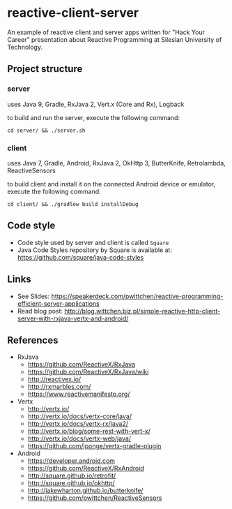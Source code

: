 reactive-client-server
======================
An example of reactive client and server apps written for "Hack Your Career" presentation about Reactive Programming at Silesian University of Technology.

Project structure
-----------------
### server

uses Java 9, Gradle, RxJava 2, Vert.x (Core and Rx), Logback

to build and run the server, execute the following command:

```
cd server/ && ./server.sh
```

### client

uses Java 7, Gradle, Android, RxJava 2, OkHttp 3, ButterKnife, Retrolambda, ReactiveSensors

to build client and install it on the connected Android device or emulator, execute the following command:

```
cd client/ && ./gradlew build installDebug
```

Code style
----------

- Code style used by server and client is called `Square`
- Java Code Styles repository by Square is available at: https://github.com/square/java-code-styles

Links
-----
- See Slides: https://speakerdeck.com/pwittchen/reactive-programming-efficient-server-applications
- Read blog post: http://blog.wittchen.biz.pl/simple-reactive-http-client-server-with-rxjava-vertx-and-android/

References
----------
- RxJava
  - https://github.com/ReactiveX/RxJava
  - https://github.com/ReactiveX/RxJava/wiki
  - http://reactivex.io/
  - http://rxmarbles.com/
  - https://www.reactivemanifesto.org/
- Vertx
  - http://vertx.io/
  - http://vertx.io/docs/vertx-core/java/
  - http://vertx.io/docs/vertx-rx/java2/
  - http://vertx.io/blog/some-rest-with-vert-x/
  - http://vertx.io/docs/vertx-web/java/
  - https://github.com/jponge/vertx-gradle-plugin
- Android
  - https://developer.android.com
  - https://github.com/ReactiveX/RxAndroid
  - http://square.github.io/retrofit/
  - http://square.github.io/okhttp/
  - http://jakewharton.github.io/butterknife/
  - https://github.com/pwittchen/ReactiveSensors
